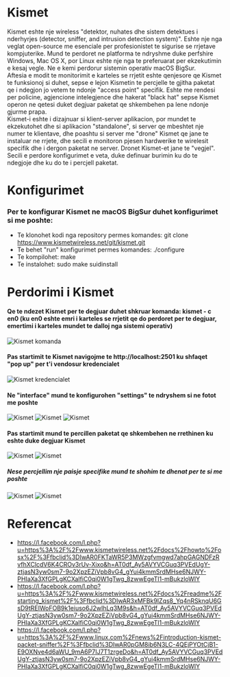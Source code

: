 # Kismet

Kismet eshte nje wireless "detektor, nuhates dhe sistem detektues i nderhyrjes (detector, sniffer, and intrusion detection system)". Eshte nje nga veglat open-source me esenciale per profesionistet te sigurise se rrjetave kompjuterike. Mund te perdoret ne platforma te ndryshme duke perfshire Windows, Mac OS X, por Linux eshte nje nga te preferuarat per ekzekutimin e kesaj vegle. Ne e kemi perdorur sistemin operativ macOS BigSur.<br>
Aftesia e modit te monitorimit e karteles se rrjetit eshte qenjesore qe Kismet te funksionoj si duhet, sepse e lejon Kismetin te percjelle te gjitha paketat qe i ndegjon jo vetem te ndonje "access point" specifik. Eshte me rendesi per policine, agjencione intelegjence dhe hakerat "black hat" sepse Kismet operon ne qetesi duket degjuar paketat qe shkembehen pa lene ndonje gjurme prapa.<br>
Kismet-i eshte i dizajnuar si klient-server aplikacion, por mundet te ekzekutohet dhe si aplikacion "standalone", si server qe mbeshtet nje numer te klientave, dhe poashtu si server me "drone" Kismet qe jane te instaluar ne rrjete, dhe secili e monitoron pjesen hardwerike te wirelesit specifik dhe i dergon paketat ne server.
Dronet Kismet-et jane te "vegjel". Secili e perdore konfigurimet e veta, duke definuar burimin ku do te ndegjoje dhe ku do te i percjell paketat.

# Konfigurimet 
### Per te konfigurar Kismet ne macOS BigSur duhet konfigurimet si me poshte:
* Te klonohet kodi nga repository permes komandes: git clone https://www.kismetwireless.net/git/kismet.git<br>
* Te behet "run" konfigurimet permes komandes: ./configure<br>
* Te kompilohet: make<br>
* Te instalohet: sudo make suidinstall<br>

# Perdorimi i Kismet

#### Qe te ndezet Kismet per te degjuar duhet shkruar komanda: kismet - c en0 (ku en0 eshte emri i karteles se rrjetit qe do perdoret per te degjuar, emertimi i karteles mundet te dalloj nga sistemi operativ)
![Kismet komanda](https://github.com/bujardervishaj1/kismet/blob/master/6.png)
#### Pas startimit te Kismet navigojme te http://localhost:2501 ku shfaqet "pop up" per t'i vendosur kredencialet
![Kismet kredencialet](https://github.com/bujardervishaj1/kismet/blob/master/2.png)
#### Ne "interface" mund te konfigurohen "settings" te ndryshem si ne fotot me poshte
![Kismet](https://github.com/bujardervishaj1/kismet/blob/master/3.png)
![Kismet](https://github.com/bujardervishaj1/kismet/blob/master/4.png)
![Kismet](https://github.com/bujardervishaj1/kismet/blob/master/5.png)

#### Pas startimit mund te percillen paketat qe shkembehen ne rrethinen ku eshte duke degjuar Kismet
![Kismet](https://github.com/bujardervishaj1/kismet/blob/master/11.gif)
![Kismet](https://github.com/bujardervishaj1/kismet/blob/master/12.png)

##### Nese percjellim nje paisje specifike mund te shohim te dhenat per te si me poshte 
![Kismet](https://github.com/bujardervishaj1/kismet/blob/master/9.png)
![Kismet](https://github.com/bujardervishaj1/kismet/blob/master/10.png)

# Referencat
* https://l.facebook.com/l.php?u=https%3A%2F%2Fwww.kismetwireless.net%2Fdocs%2Fhowto%2Fosx%2F%3Ffbclid%3DIwAR0FKTaWR5P3MWzgfvmgwd7ahpGAGNDFzRvfhXClcdV6K4CROv3rUv-Xixo&h=AT0df_Ay5AVYVCGuq3PVEdUgY-ztjasN3yw0sm7-9o2XpzEZiVpb8vG4_gYui4kmmSrdMHse6NJWY-PHIaXa3XfGPLgKCXaIfiC0qi0W1gTwg_8zwwEgeTl1-mBukzloWIY
* https://l.facebook.com/l.php?u=https%3A%2F%2Fwww.kismetwireless.net%2Fdocs%2Freadme%2Fstarting_kismet%2F%3Ffbclid%3DIwAR3xMFBk9IZqs8_Yq4nRSknqU6GsD9tREIWoFOB9k1eiuso6J2wIhLq3M9s&h=AT0df_Ay5AVYVCGuq3PVEdUgY-ztjasN3yw0sm7-9o2XpzEZiVpb8vG4_gYui4kmmSrdMHse6NJWY-PHIaXa3XfGPLgKCXaIfiC0qi0W1gTwg_8zwwEgeTl1-mBukzloWIY
* https://l.facebook.com/l.php?u=https%3A%2F%2Fwww.linux.com%2Fnews%2Fintroduction-kismet-packet-sniffer%2F%3Ffbclid%3DIwAR0pGM8ib6N3LC-4QEjPYOtCjB1-E9OXNve4d6aWU_9mA6P7IJ7T1zrgeDo&h=AT0df_Ay5AVYVCGuq3PVEdUgY-ztjasN3yw0sm7-9o2XpzEZiVpb8vG4_gYui4kmmSrdMHse6NJWY-PHIaXa3XfGPLgKCXaIfiC0qi0W1gTwg_8zwwEgeTl1-mBukzloWIY

